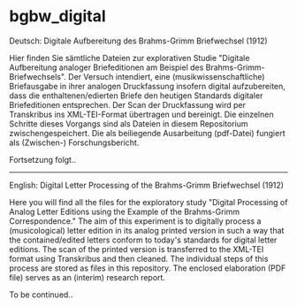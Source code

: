 # bgbw_digital
Deutsch:
Digitale Aufbereitung des Brahms-Grimm Briefwechsel (1912)

Hier finden Sie sämtliche Dateien zur explorativen Studie "Digitale Aufbereitung analoger Briefeditionen am Beispiel des Brahms-Grimm-Briefwechsels". Der Versuch intendiert, eine (musikwissenschaftliche) Briefausgabe in ihrer analogen Druckfassung insofern digital aufzubereiten, dass die enthaltenen/edierten Briefe den heutigen Standards digitaler Briefeditionen entsprechen. Der Scan der Druckfassung wird per Transkribus ins XML-TEI-Format übertragen und bereinigt. Die einzelnen Schritte dieses Vorgangs sind als Dateien in diesem Repositorium zwischengespeichert. Die als beiliegende Ausarbeitung (pdf-Datei) fungiert als (Zwischen-) Forschungsbericht.

Fortsetzung folgt..

-----

English:
Digital Letter Processing of the Brahms-Grimm Briefwechsel (1912)

Here you will find all the files for the exploratory study "Digital Processing of Analog Letter Editions using the Example of the Brahms-Grimm Correspondence." The aim of this experiment is to digitally process a (musicological) letter edition in its analog printed version in such a way that the contained/edited letters conform to today's standards for digital letter editions. The scan of the printed version is transferred to the XML-TEI format using Transkribus and then cleaned. The individual steps of this process are stored as files in this repository. The enclosed elaboration (PDF file) serves as an (interim) research report.

To be continued..
